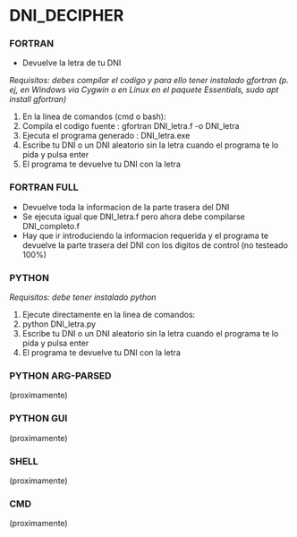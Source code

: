 # DNI_DECIPHER

### FORTRAN
+ Devuelve la letra de tu DNI

*Requisitos: debes compilar el codigo y para ello tener instalado gfortran (p. ej, en Windows via Cygwin o en Linux en el paquete Essentials, sudo apt install gfortran)*

1. En la linea de comandos (cmd o bash):
2. Compila el codigo fuente          : gfortran DNI_letra.f -o DNI_letra
3. Ejecuta el programa generado      : DNI_letra.exe
4. Escribe tu DNI o un DNI aleatorio sin la letra cuando el programa te lo pida y pulsa enter
5. El programa te devuelve tu DNI con la letra


### FORTRAN FULL
+ Devuelve toda la informacion de la parte trasera del DNI
+ Se ejecuta igual que DNI_letra.f pero ahora debe compilarse DNI_completo.f
+ Hay que ir introduciendo la informacion requerida y el programa te devuelve la parte trasera del DNI con los digitos de control (no testeado 100%)


### PYTHON
*Requisitos: debe tener instalado python*

1. Ejecute directamente en la linea de comandos:
2. python DNI_letra.py
3. Escribe tu DNI o un DNI aleatorio sin la letra cuando el programa te lo pida y pulsa enter
4. El programa te devuelve tu DNI con la letra

### PYTHON ARG-PARSED
(proximamente)

### PYTHON GUI
(proximamente)

### SHELL
(proximamente)

### CMD
(proximamente)


